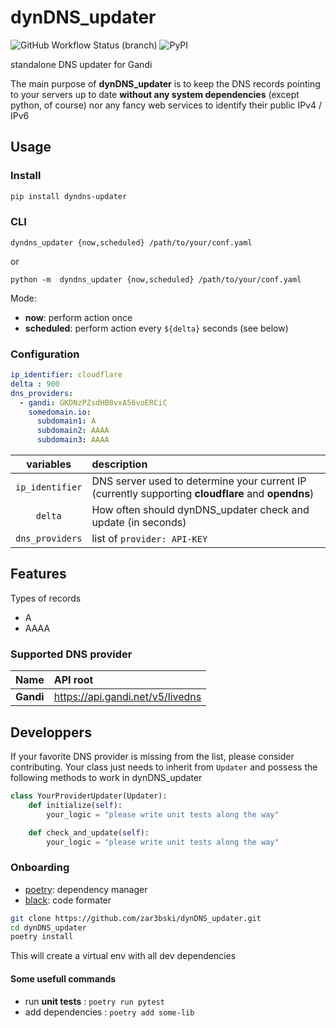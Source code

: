 # dynDNS_updater

![GitHub Workflow Status (branch)](https://img.shields.io/github/workflow/status/zar3bski/dynDNS_updater/CI/main)
![PyPI](https://img.shields.io/pypi/v/dynDNS_updater)

standalone DNS updater for Gandi


The main purpose of **dynDNS_updater** is to keep the DNS records pointing to your servers up to date **without any system dependencies** (except python, of course) nor any fancy web services to identify their public IPv4 / IPv6

## Usage

### Install

```bash
pip install dyndns-updater
```

### CLI

```
dyndns_updater {now,scheduled} /path/to/your/conf.yaml
```

or

```
python -m  dyndns_updater {now,scheduled} /path/to/your/conf.yaml
```

Mode: 

* **now**: perform action once
* **scheduled**: perform action every `${delta}` seconds (see below)


### Configuration

```yaml
ip_identifier: cloudflare
delta : 900
dns_providers: 
  - gandi: GKDNzPZsdHB8vxA56voERCiC
    somedomain.io:
      subdomain1: A
      subdomain2: AAAA
      subdomain3: AAAA
```

|    variables    | description                                                                                        |
| :-------------: | :------------------------------------------------------------------------------------------------- |
| `ip_identifier` | DNS server used to determine your current IP (currently supporting **cloudflare** and **opendns**) |
|     `delta`     | How often should dynDNS_updater check and update (in seconds)                                      |
| `dns_providers` | list of `provider: API-KEY`                                                                        |


## Features

Types of records

* A
* AAAA

### Supported DNS provider

|      Name | API root                         |
| --------: | :------------------------------- |
| **Gandi** | https://api.gandi.net/v5/livedns |

## Developpers 

If your favorite DNS provider is missing from the list, please consider contributing. Your class just needs to inherit from `Updater` and possess the following methods to work in dynDNS_updater

```python
class YourProviderUpdater(Updater):
    def initialize(self):
        your_logic = "please write unit tests along the way"

    def check_and_update(self):
        your_logic = "please write unit tests along the way"
```

### Onboarding

* [poetry](https://python-poetry.org/): dependency manager
* [black](https://black.readthedocs.io/en/stable/): code formater

```bash
git clone https://github.com/zar3bski/dynDNS_updater.git
cd dynDNS_updater
poetry install 
```

This will create a virtual env with all dev dependencies

#### Some usefull commands

* run **unit tests** : `poetry run pytest`
* add dependencies : `poetry add some-lib`


